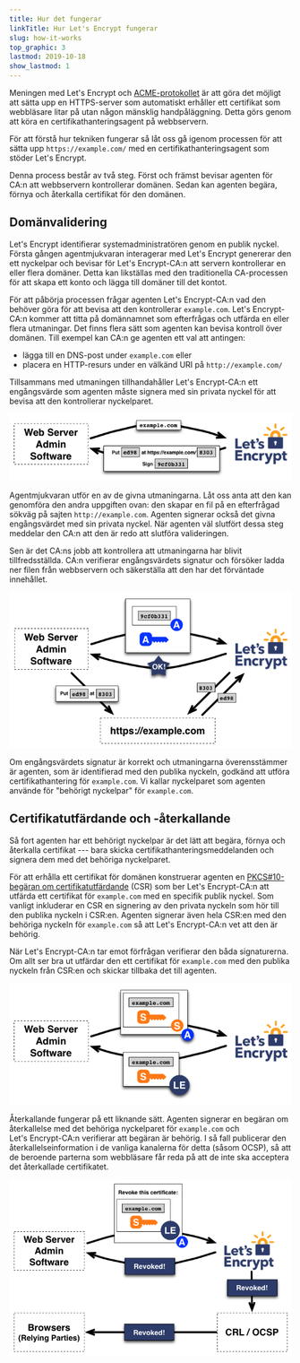 ```yaml
---
title: Hur det fungerar
linkTitle: Hur Let's Encrypt fungerar
slug: how-it-works
top_graphic: 3
lastmod: 2019-10-18
show_lastmod: 1
---
```



Meningen med Let's&nbsp;Encrypt och [ACME-protokollet](https://tools.ietf.org/html/rfc8555) är att göra det möjligt att sätta upp en HTTPS-server som automatiskt erhåller ett certifikat som webbläsare litar på utan någon mänsklig handpåläggning.  Detta görs genom att köra en certifikathanteringsagent på webbservern.

För att förstå hur tekniken fungerar så låt oss gå igenom processen för att sätta upp `https://example.com/` med en certifikathanteringsagent som stöder Let's&nbsp;Encrypt.

Denna process består av två steg.  Först och främst bevisar agenten för CA:n att webbservern kontrollerar domänen.  Sedan kan agenten begära, förnya och återkalla certifikat för den domänen.

## Domänvalidering

Let's&nbsp;Encrypt identifierar systemadministratören genom en publik nyckel.  Första gången agentmjukvaran interagerar med Let's&nbsp;Encrypt genererar den ett nyckelpar och bevisar för Let's&nbsp;Encrypt-CA:n att servern kontrollerar en eller flera domäner.  Detta kan likställas med den traditionella CA-processen för att skapa ett konto och lägga till domäner till det kontot.

För att påbörja processen frågar agenten Let's Encrypt-CA:n vad den behöver göra för att bevisa att den kontrollerar `example.com`.  Let's Encrypt-CA:n kommer att titta på domännamnet som efterfrågas och utfärda en eller flera utmaningar.   Det finns flera sätt som agenten kan bevisa kontroll över domänen.  Till exempel kan CA:n ge agenten ett val att antingen:

* lägga till en DNS-post under `example.com` eller
* placera en HTTP-resurs under en välkänd URI på `http://example.com/`

Tillsammans med utmaningen tillhandahåller Let's Encrypt-CA:n ett engångsvärde som agenten måste signera med sin privata nyckel för att bevisa att den kontrollerar nyckelparet.

<div class="howitworks-figure">
<img alt="Begäran om utmaningar för att validera example.com"
     src="/images/howitworks_challenge.png"/>
</div>

Agentmjukvaran utför en av de givna utmaningarna.   Låt oss anta att den kan genomföra den andra uppgiften ovan: den skapar en fil på en efterfrågad sökväg på sajten `http://example.com`.  Agenten signerar också det givna engångsvärdet med sin privata nyckel.  När agenten väl slutfört dessa steg meddelar den CA:n att den är redo att slutföra valideringen.

Sen är det CA:ns jobb att kontrollera att utmaningarna har blivit tillfredsställda.  CA:n verifierar engångsvärdets signatur och försöker ladda ner filen från webbservern och säkerställa att den har det förväntade innehållet.

<div class="howitworks-figure">
<img alt="Begäran av behörighet att agera för example.com"
     src="/images/howitworks_authorization.png"/>
</div>

Om engångsvärdets signatur är korrekt och utmaningarna överensstämmer är agenten, som är identifierad med den publika nyckeln, godkänd att utföra certifikathantering för `example.com`.  Vi kallar nyckelparet som agenten använde för "behörigt nyckelpar" för `example.com`.


## Certifikatutfärdande och -återkallande

Så fort agenten har ett behörigt nyckelpar är det lätt att begära, förnya och återkalla certifikat --- bara skicka certifikathanteringsmeddelanden och signera dem med det behöriga nyckelparet.

För att erhålla ett certifikat för domänen konstruerar agenten en [PKCS#10-begäran om certifikatutfärdande](https://tools.ietf.org/html/rfc2986) (CSR) som ber Let's&nbsp;Encrypt-CA:n att utfärda ett certifikat för `example.com` med en specifik publik nyckel.  Som vanligt inkluderar en CSR en signering av den privata nyckeln som hör till den publika nyckeln i CSR:en.  Agenten signerar även hela CSR:en med den behöriga nyckeln för `example.com` så att Let's&nbsp;Encrypt-CA:n vet att den är behörig.

När Let's&nbsp;Encrypt-CA:n tar emot förfrågan verifierar den båda signaturerna.  Om allt ser bra ut utfärdar den ett certifikat för `example.com` med den publika nyckeln från CSR:en och skickar tillbaka det till agenten.

<div class="howitworks-figure">
<img alt="Begäran av certifikat för example.com"
     src="/images/howitworks_certificate.png"/>
</div>

Återkallande fungerar på ett liknande sätt.  Agenten signerar en begäran om återkallelse med det behöriga nyckelparet för `example.com` och Let's&nbsp;Encrypt-CA:n verifierar att begäran är behörig.  I så fall publicerar den återkallelseinformation i de vanliga kanalerna för detta (såsom OCSP), så att de beroende parterna som webbläsare får reda på att de inte ska acceptera det återkallade certifikatet.

<div class="howitworks-figure">
<img alt="Begäran av återkallande av certifikat för example.com"
     src="/images/howitworks_revocation.png"/>
</div>



